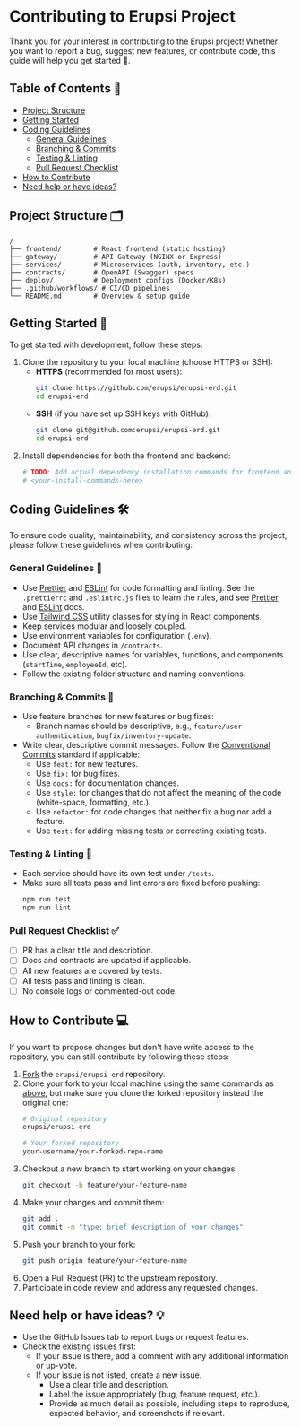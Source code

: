 # Contributing to Erupsi Project

Thank you for your interest in contributing to the Erupsi project! Whether you want to report a bug, suggest new
features, or contribute code, this guide will help you get started 🎉.

## Table of Contents 🧭

- [Project Structure](#project-structure)
- [Getting Started](#getting-started)
- [Coding Guidelines](#coding-guidelines)
    - [General Guidelines](#general-guidelines)
    - [Branching & Commits](#branching--commits)
    - [Testing & Linting](#testing--linting)
    - [Pull Request Checklist](#pull-request-checklist)
- [How to Contribute](#how-to-contribute)
- [Need help or have ideas?](#need-help-or-have-ideas)

## Project Structure 🗂

```
/
├── frontend/        # React frontend (static hosting)
├── gateway/         # API Gateway (NGINX or Express)
├── services/        # Microservices (auth, inventory, etc.)
├── contracts/       # OpenAPI (Swagger) specs
├── deploy/          # Deployment configs (Docker/K8s)
├── .github/workflows/ # CI/CD pipelines
└── README.md        # Overview & setup guide
```

## Getting Started 🚀

To get started with development, follow these steps:

1. Clone the repository to your local machine (choose HTTPS or SSH):
    - **HTTPS** (recommended for most users):
      ```bash
      git clone https://github.com/erupsi/erupsi-erd.git
      cd erupsi-erd
      ```
    - **SSH** (if you have set up SSH keys with GitHub):
      ```bash
      git clone git@github.com:erupsi/erupsi-erd.git
      cd erupsi-erd
      ```
2. Install dependencies for both the frontend and backend:
   ```bash
   # TODO: Add actual dependency installation commands for frontend and backend
   # <your-install-commands-here>
   ```

## Coding Guidelines 🛠

To ensure code quality, maintainability, and consistency across the project, please follow these guidelines when
contributing:

### General Guidelines 📜

- Use [Prettier](https://prettier.io/) and [ESLint](https://eslint.org/) for code formatting and linting. See the
  `.prettierrc` and `.eslintrc.js` files to learn the rules, and see [Prettier](https://prettier.io/docs/index.html)
  and [ESLint](https://https://eslint.org/docs/latest/use/configure/) docs.
- Use [Tailwind CSS](https://tailwindcss.com/docs/utility-first) utility classes for styling in React components.
- Keep services modular and loosely coupled.
- Use environment variables for configuration (`.env`).
- Document API changes in `/contracts`.
- Use clear, descriptive names for variables, functions, and components (`startTime`, `employeeId`, etc).
- Follow the existing folder structure and naming conventions.

### Branching & Commits 🔀

- Use feature branches for new features or bug fixes:
    - Branch names should be descriptive, e.g., `feature/user-authentication`, `bugfix/inventory-update`.
- Write clear, descriptive commit messages. Follow
  the [Conventional Commits](https://www.conventionalcommits.org/en/v1.0.0/) standard if applicable:
    - Use `feat:` for new features.
    - Use `fix:` for bug fixes.
    - Use `docs:` for documentation changes.
    - Use `style:` for changes that do not affect the meaning of the code (white-space, formatting, etc.).
    - Use `refactor:` for code changes that neither fix a bug nor add a feature.
    - Use `test:` for adding missing tests or correcting existing tests.

### Testing & Linting 🧪

- Each service should have its own test under `/tests`.
- Make sure all tests pass and lint errors are fixed before pushing:
  ```bash
  npm run test
  npm run lint
  ```

### Pull Request Checklist ✅

- [ ] PR has a clear title and description.
- [ ] Docs and contracts are updated if applicable.
- [ ] All new features are covered by tests.
- [ ] All tests pass and linting is clean.
- [ ] No console logs or commented-out code.

## How to Contribute 💻

If you want to propose changes but don't have write access to the repository, you can still contribute by following
these steps:

1. [Fork](https://docs.github.com/en/pull-requests/collaborating-with-pull-requests/working-with-forks/fork-a-repo#forking-a-repository)
   the `erupsi/erupsi-erd` repository.
2. Clone your fork to your local machine using the same commands as [above](#getting-started-), but make sure you clone
   the forked repository instead the original one:
    ```bash
    # Original repository
    erupsi/erupsi-erd
   
    # Your forked repository
    your-username/your-forked-repo-name
   ```
3. Checkout a new branch to start working on your changes:
   ```bash
   git checkout -b feature/your-feature-name
   ```
4. Make your changes and commit them:
   ```bash
   git add .
   git commit -m "type: brief description of your changes"
   ```
5. Push your branch to your fork:
   ```bash
   git push origin feature/your-feature-name
   ```
6. Open a Pull Request (PR) to the upstream repository.
7. Participate in code review and address any requested changes.

## Need help or have ideas? 💡

- Use the GitHub Issues tab to report bugs or request features.
- Check the existing issues first:
    - If your issue is there, add a comment with any additional information or up-vote.
    - If your issue is not listed, create a new issue.
        - Use a clear title and description.
        - Label the issue appropriately (bug, feature request, etc.).
        - Provide as much detail as possible, including steps to reproduce, expected behavior, and screenshots if
          relevant.
